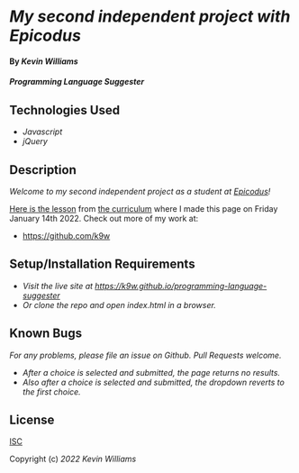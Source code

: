 # _My second independent project with Epicodus_

#### By _**Kevin Williams**_

#### _Programming Language Suggester_

## Technologies Used

* _Javascript_
* _jQuery_

## Description

_Welcome to my second independent project as a student at
[Epicodus](https://epicodus.com)!_

[Here is the
lesson](https://www.learnhowtoprogram.com/introduction-to-programming/javascript-and-jquery/javascript-and-jquery-independent-project)
from [the curriculum](https://learnhowtoprogram.com) where I made this
page on Friday January 14th 2022. Check out more of my work at:

 * https://github.com/k9w


## Setup/Installation Requirements

* _Visit the live site at https://k9w.github.io/programming-language-suggester_
* _Or clone the repo and open index.html in a browser._


## Known Bugs

_For any problems, please file an issue on Github. Pull Requests welcome._

- _After a choice is selected and submitted, the page returns no results._
- _Also after a choice is selected and submitted, the dropdown reverts to the first choice._


## License

[ISC](https://choosealicense.com/licenses/isc)

Copyright (c) _2022_ _Kevin Williams_
